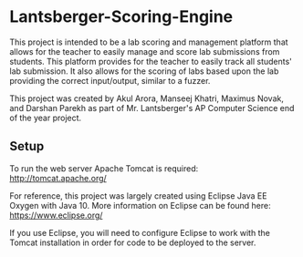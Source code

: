 # Lantsberger-Scoring-Engine

This project is intended to be a lab scoring and management platform that allows for the teacher to easily manage and score lab submissions from students. This platform provides for the teacher to easily track all students' lab submission. It also allows for the scoring of labs based upon the lab providing the correct input/output, similar to a fuzzer.

This project was created by Akul Arora, Manseej Khatri, Maximus Novak, and Darshan Parekh as part of Mr. Lantsberger's AP Computer Science end of the year project.

## Setup

To run the web server Apache Tomcat is required:
http://tomcat.apache.org/

For reference, this project was largely created using Eclipse Java EE Oxygen with Java 10.
More information on Eclipse can be found here: https://www.eclipse.org/

If you use Eclipse, you will need to configure Eclipse to work with the Tomcat installation in order for code to be deployed to the server.
